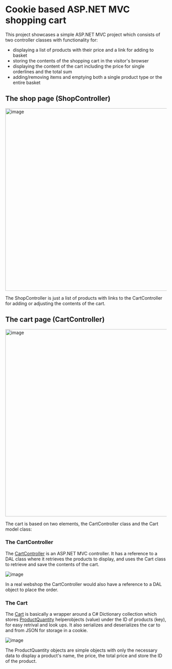 # Cookie based ASP.NET MVC shopping cart
This project showcases a simple ASP.NET MVC project which consists of two controller classes with functionality for:
- displaying a list of products with their price and a link for adding to basket
- storing the contents of the shopping cart in the visitor's browser
- displaying the content of the cart including the price for single orderlines and the total sum
- adding/removing items and emptying both a single product type or the entire basket

## The shop page (ShopController)
<img width="570" alt="image" src="https://github.com/user-attachments/assets/23202887-04f1-42bd-b48d-2e36a8764470">  

The ShopController is just a list of products with links to the CartController for adding or adjusting the contents of the cart.

## The cart page (CartController)
<img width="585" alt="image" src="https://github.com/user-attachments/assets/bfea4e7f-529b-4756-9ca2-f15f557c6b52">  

The cart is based on two elements, the CartController class and the Cart model class:

### The CartController
The [CartController](https://github.com/xnafan/Cookiebased-ASP.NET-MVC-ShoppingCart/blob/master/CookieCartMVC/Controllers/CartController.cs) is an ASP.NET MVC controller.
It has a reference to a DAL class where it retrieves the products to display, and uses the Cart class to retrieve and save the contents of the cart.  

![image](https://github.com/user-attachments/assets/39ff4a4b-d0ef-4efe-bb8b-78e977ac134b)  

In a real webshop the CartController would also have a reference to a DAL object to place the order.


### The Cart
The [Cart](https://github.com/xnafan/Cookiebased-ASP.NET-MVC-ShoppingCart/blob/master/CookieCartMVC/Models/Cart.cs) is basically a wrapper around a C# Dictionary collection which stores [ProductQuantity](https://github.com/xnafan/Cookiebased-ASP.NET-MVC-ShoppingCart/blob/master/CookieCartMVC/Models/ProductQuantity.cs) helperobjects (value) under the ID of products (key), for easy retrival and look ups. It also serializes and deserializes the car to and from JSON for storage in a cookie.  

![image](https://github.com/user-attachments/assets/b5b026b9-ec7e-46bf-b644-0b5a1a628d15)

The ProductQuantity objects are simple objects with only the necessary data to display a product's name, the price, the total price and store the ID of the product.



